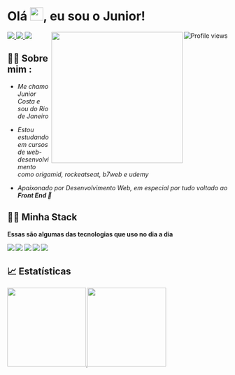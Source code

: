 <h1 align="left">Olá <img src="https://raw.githubusercontent.com/kaueMarques/kaueMarques/master/hi.gif" width="30px">, eu sou o Junior!</h1>
<img align="right" src="https://komarev.com/ghpvc/?username=JuniorCostaDev&color=0545a6" alt="Profile views" />
<span align="left">
  <a target="_blank" href="https://www.linkedin.com/in/junior-costa-dev/" >
    <img target="_blank" src="https://img.shields.io/badge/LinkedIn-0077B5?style=for-the-badge&logo=linkedin&logoColor=white">
  </a>
  <a href="mailto:joelb9@gmail.com" target="_blank">
    <img src="https://img.shields.io/badge/Gmail-D14836?style=for-the-badge&logo=gmail&logoColor=white" target="_blank">
  </a>
  <a href="https://www.instagram.com/junior_jc_costa/" target="_blank">
    <img src="https://img.shields.io/badge/Instagram-E4405F?style=for-the-badge&logo=instagram&logoColor=white" target="_blank">
  </a>
</span>
<img align="right" width="300em" height="300em" src="https://github.com/birobirobiro/birobirobiro/blob/master/animation_500_kv8i962g.gif?raw=true"/>

## 🙋‍♂️ Sobre mim :
 - *Me chamo Junior Costa e sou do Rio de Janeiro* 

 - *Estou estudando em cursos de web-desenvolvimento como origamid, rockeatseat, b7web e udemy*
 
 - *Apaixonado por Desenvolvimento Web, em especial por tudo voltado ao <strong>Front End<strong> 💙* 

## 🧑‍💻 Minha Stack
 Essas são algumas das tecnologias que uso no dia a dia
  <div align="left">
    <img src="https://img.shields.io/badge/HTML5-131e34?style=for-the-badge&logo=html5&logoColor=E34F26">
    <img src="https://img.shields.io/badge/CSS3-131e34?style=for-the-badge&logo=css3&logoColor=1572B6">
    <img src="https://img.shields.io/badge/JavaScript-131e34?style=for-the-badge&logo=javascript&logoColor=F7DF1E">
    <img src="https://img.shields.io/badge/Git-131e34?style=for-the-badge&logo=git&logoColor=E34F26">
    <img src="https://img.shields.io/badge/Linux-131e34?style=for-the-badge&logo=linux&logoColor=E34F26">
  </div>
  
## 📈 Estatísticas

  <div align="left">
    <a href="https://github.com/JuniorCostaDev">
    <img height="180em" src="https://github-readme-stats.vercel.app/api/top-langs/?username=JuniorCostaDev&layout=demo&langs_count=7&theme=github_dark&hide_border=true"/>
    <img height="180em" src="https://github-readme-stats.vercel.app/api?username=JuniorCostaDev&show_icons=true&theme=github_dark&include_all_commits=true&count_private=true&hide_border=true"/>
  </div>
